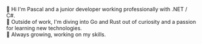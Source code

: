 👋 Hi I'm Pascal and a junior developer working professionally with .NET / C#.</br>
🧪 Outside of work, I'm diving into Go and Rust out of curiosity and a passion for learning new technologies.</br>
🚀 Always growing, working on my skills.</br>

<!--
**p-obrthr/p-obrthr** is a ✨ _special_ ✨ repository because its `README.md` (this file) appears on your GitHub profile.

Here are some ideas to get you started:

- 🔭 I’m currently working on ...
- 🌱 I’m currently learning ...
- 👯 I’m looking to collaborate on ...
- 🤔 I’m looking for help with ...
- 💬 Ask me about ...
- 📫 How to reach me: ...
- 😄 Pronouns: ...
- ⚡ Fun fact: ...
-->

